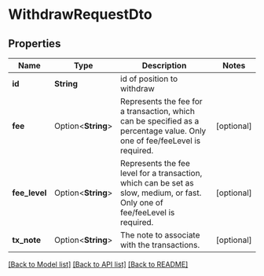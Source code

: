 # WithdrawRequestDto

## Properties

Name | Type | Description | Notes
------------ | ------------- | ------------- | -------------
**id** | **String** | id of position to withdraw | 
**fee** | Option<**String**> | Represents the fee for a transaction, which can be specified as a percentage value. Only one of fee/feeLevel is required. | [optional]
**fee_level** | Option<**String**> | Represents the fee level for a transaction, which can be set as slow, medium, or fast. Only one of fee/feeLevel is required. | [optional]
**tx_note** | Option<**String**> | The note to associate with the transactions. | [optional]

[[Back to Model list]](../README.md#documentation-for-models) [[Back to API list]](../README.md#documentation-for-api-endpoints) [[Back to README]](../README.md)


